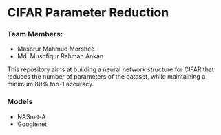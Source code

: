 # CIFAR Parameter Reduction

<h3>Team Members:</h3>
<ul>
  <li>Mashrur Mahmud Morshed</li>
  <li>Md. Mushfiqur Rahman Ankan</li>
</ul>

This repository aims at building a neural network structure for CIFAR that reduces the number of parameters of the dataset, while maintaining a minimum 80% top-1 accuracy. 

<h3>Models</h3>
<ul>
  <li>NASnet-A</li>
  <li>Googlenet</li>
</ul>
